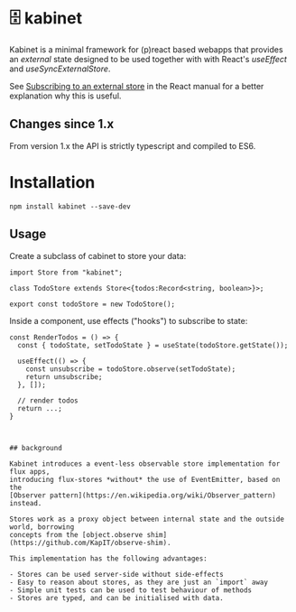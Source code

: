 # 🗄️ kabinet
Kabinet is a minimal framework for (p)react based webapps that provides an _external_ state designed to be used together with with React's _useEffect_ and _useSyncExternalStore_.

See [Subscribing to an external store](https://beta.reactjs.org/reference/react/useSyncExternalStore#subscribing-to-an-external-store) in the React manual for a better explanation why this is useful.

## Changes since 1.x
From version 1.x the API is strictly typescript and compiled to ES6. 

# Installation

`npm install kabinet --save-dev`

## Usage

Create a subclass of cabinet to store your data:

```
import Store from "kabinet";

class TodoStore extends Store<{todos:Record<string, boolean>}>;

export const todoStore = new TodoStore();

```

Inside a component, use effects ("hooks") to subscribe to state:

```
const RenderTodos = () => {
  const { todoState, setTodoState } = useState(todoStore.getState());

  useEffect(() => {
    const unsubscribe = todoStore.observe(setTodoState);
    return unsubscribe;
  }, []);

  // render todos
  return ...;
}



## background

Kabinet introduces a event-less observable store implementation for flux apps,
introducing flux-stores *without* the use of EventEmitter, based on the 
[Observer pattern](https://en.wikipedia.org/wiki/Observer_pattern) instead.

Stores work as a proxy object between internal state and the outside world, borrowing
concepts from the [object.observe shim](https://github.com/KapIT/observe-shim).

This implementation has the following advantages:

- Stores can be used server-side without side-effects
- Easy to reason about stores, as they are just an `import` away
- Simple unit tests can be used to test behaviour of methods
- Stores are typed, and can be initialised with data.

